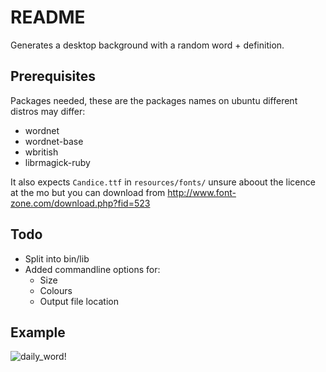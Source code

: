 # README

Generates a desktop background with a random word + definition.

## Prerequisites
Packages needed, these are the packages names on ubuntu different distros may differ:

 * wordnet
 * wordnet-base
 * wbritish
 * librmagick-ruby

It also expects `Candice.ttf` in `resources/fonts/` unsure aboout the licence at the mo but you can download from <http://www.font-zone.com/download.php?fid=523>


## Todo

 * Split into bin/lib
 * Added commandline options for:
   - Size
   - Colours
   - Output file location
  
## Example
![daily_word!](https://github.com/orangemug/gen_wallpaper/raw/master/daily_word/examples/unicorn_cropped.png)
